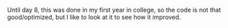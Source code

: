 Until day 8, this was done in my first year in college, so the code is not that good/optimized, but I like to look at it to see how it improved.